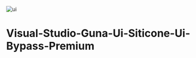 
![ui](https://github.com/RootCode-x/Visual-Studio-Guna-Ui-siticone-Ui-Bypass-Premium/assets/142745647/57b74d91-3125-4e9a-9eda-501976a6eb12)


# Visual-Studio-Guna-Ui-Siticone-Ui-Bypass-Premium
